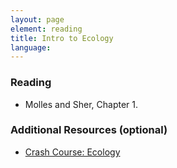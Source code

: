 ```yaml
---
layout: page
element: reading
title: Intro to Ecology
language:
---
```


### Reading
- Molles and Sher, Chapter 1.

### Additional Resources (optional)
- [Crash Course: Ecology](https://www.youtube.com/watch?v=izRvPaAWgy) 
